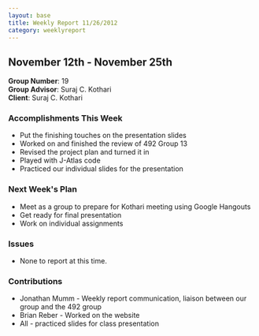```yaml
---
layout: base
title: Weekly Report 11/26/2012
category: weeklyreport
---
```


## November 12th - November 25th

**Group Number**: 19  
**Group Advisor**: Suraj C. Kothari  
**Client**: Suraj C. Kothari

### Accomplishments This Week

* Put the finishing touches on the presentation slides
* Worked on and finished the review of 492 Group 13
* Revised the project plan and turned it in
* Played with J-Atlas code
* Practiced our individual slides for the presentation

### Next Week's Plan

* Meet as a group to prepare for Kothari meeting using Google Hangouts
* Get ready for final presentation
* Work on individual assignments

### Issues

* None to report at this time.

### Contributions

* Jonathan Mumm - Weekly report communication, liaison between our group and the 492 group
* Brian Reber - Worked on the website
* All - practiced slides for class presentation
